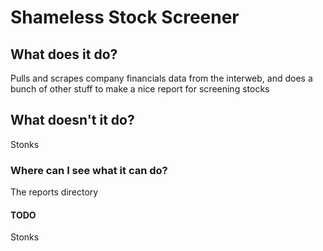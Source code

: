 # Shameless Stock Screener 

## What does it do?
Pulls and scrapes company financials data from the interweb, and does a bunch of other stuff to make a nice report for screening stocks 

## What doesn't it do?
Stonks

### Where can I see what it can do?
The reports directory

#### TODO
Stonks



